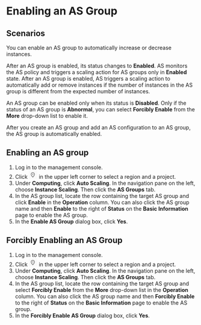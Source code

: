 # Enabling an AS Group<a name="EN-US_TOPIC_0042018371"></a>

## Scenarios<a name="section2495449014355"></a>

You can enable an AS group to automatically increase or decrease instances.

After an AS group is enabled, its status changes to  **Enabled**. AS monitors the AS policy and triggers a scaling action for AS groups only in  **Enabled**  state. After an AS group is enabled, AS triggers a scaling action to automatically add or remove instances if the number of instances in the AS group is different from the expected number of instances.

An AS group can be enabled only when its status is  **Disabled**. Only if the status of an AS group is  **Abnormal**, you can select  **Forcibly Enable**  from the  **More**  drop-down list to enable it.

After you create an AS group and add an AS configuration to an AS group, the AS group is automatically enabled.

## Enabling an AS group<a name="section47602278104932"></a>

1.  Log in to the management console.
2.  Click  ![](figures/icon-region.png)  in the upper left corner to select a region and a project.
3.  Under  **Computing**, click  **Auto Scaling**. In the navigation pane on the left, choose  **Instance Scaling**. Then click the  **AS Groups**  tab.
4.  In the AS group list, locate the row containing the target AS group and click  **Enable**  in the  **Operation**  column. You can also click the AS group name and then  **Enable**  to the right of  **Status**  on the  **Basic Information**  page to enable the AS group. 
5.  In the  **Enable AS Group**  dialog box, click  **Yes**.

## Forcibly Enabling an AS Group<a name="section10127616112737"></a>

1.  Log in to the management console.
2.  Click  ![](figures/icon-region.png)  in the upper left corner to select a region and a project.
3.  Under  **Computing**, click  **Auto Scaling**. In the navigation pane on the left, choose  **Instance Scaling**. Then click the  **AS Groups**  tab.
4.  In the AS group list, locate the row containing the target AS group and select  **Forcibly Enable**  from the  **More**  drop-down list in the  **Operation**  column. You can also click the AS group name and then  **Forcibly Enable**  to the right of  **Status**  on the  **Basic Information**  page  to enable the AS group.
5.  In the  **Forcibly Enable AS Group**  dialog box, click  **Yes**.

